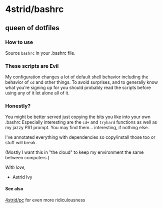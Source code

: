 # 4strid/bashrc

## queen of dotfiles

### How to use

Source `bashrc` in your .bashrc file.

### These scripts are Evil

My configuration changes a lot of default shell behavior including the
behavior of `cd` and other things. To avoid surprises, and to generally
know what you're signing up for you should probably read the scripts
before using any of it let alone all of it.

### Honestly?

You might be better served just copying the bits you like into your own .bashrc
Especially interesting are the `cd+` and `tryhard` functions as well as
my jazzy PS1 prompt.  You may find them... interesting, if nothing else.

I've annotated everything with dependencies so copy/install those too or
stuff will break.

(Mostly I want this in "the cloud" to keep my environment the same
between computers.)

*With love,*

- Astrid Ivy


#### See also
[4strid/pc](https://github.com/4strid/pc) for even more ridiculousness
